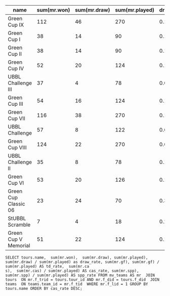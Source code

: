 | name                 | sum(mr.won) | sum(mr.draw) | sum(mr.played) | draw_rate | sum(mr.gf) | td_rate | sum(mr.cas) | cas_rate | sum(mr.spp) | spp_rate |
|----------------------|-------------|--------------|----------------|-----------|------------|---------|-------------|----------|-------------|----------|
| Green Cup IX         |         112 |           46 |            270 |    0.1704 |        647 |  2.3963 |         405 |   1.5000 |        5020 |  18.5926 |
| Green Cup I          |          38 |           14 |             90 |    0.1556 |        212 |  2.3556 |         130 |   1.4444 |           0 |   0.0000 |
| Green Cup II         |          38 |           14 |             90 |    0.1556 |        211 |  2.3444 |         181 |   2.0111 |           0 |   0.0000 |
| Green Cup IV         |          52 |           20 |            124 |    0.1613 |        289 |  2.3306 |           0 |   0.0000 |           0 |   0.0000 |
| UBBL Challenge III   |          37 |            4 |             78 |    0.0513 |        176 |  2.2564 |         106 |   1.3590 |        1378 |  17.6667 |
| Green Cup III        |          54 |           16 |            124 |    0.1290 |        271 |  2.1855 |         227 |   0.8407 |           0 |   0.0000 |
| Green Cup VII        |         116 |           38 |            270 |    0.1407 |        585 |  2.1667 |         436 |   1.6148 |        4789 |  17.7370 |
| UBBL Challenge       |          57 |            8 |            122 |    0.0656 |        258 |  2.1148 |         173 |   1.4180 |        2106 |  17.2623 |
| Green Cup VIII       |         124 |           22 |            270 |    0.0815 |        562 |  2.0815 |         467 |   1.7296 |        4753 |  17.6037 |
| UBBL Challenge II    |          35 |            8 |             78 |    0.1026 |        160 |  2.0513 |         138 |   1.7692 |        1375 |  17.6282 |
| Green Cup VI         |          53 |           20 |            126 |    0.1587 |        246 |  1.9524 |         188 |   1.4921 |        2057 |  16.3254 |
| Green Cup Classic 06 |          23 |           24 |             70 |    0.3429 |        132 |  1.8857 |          92 |   1.3143 |        1064 |  15.2000 |
| StUBBL Scramble      |           7 |            4 |             18 |    0.2222 |         33 |  1.8333 |          26 |   1.4444 |         289 |  16.0556 |
| Green Cup V Memorial |          51 |           22 |            124 |    0.1774 |        183 |  1.4758 |         163 |   1.3145 |        1685 |  13.5887 |

```
SELECT tours.name,  sum(mr.won),  sum(mr.draw), sum(mr.played), sum(mr.draw) / sum(mr.played) as draw_rate, sum(mr.gf), sum(mr.gf) / sum(mr.played) AS td_rate,  sum(mr.ca
s),  sum(mr.cas) / sum(mr.played) AS cas_rate, sum(mr.spp), sum(mr.spp) / sum(mr.played) AS spp_rate FROM mv_teams AS mr  JOIN tours  ON mr.f_trid = tours.tour_id AND mr.f_did = tours.f_did  JOIN teams  ON teams.team_id = mr.f_tid  WHERE mr.f_lid = 1 GROUP BY tours.name ORDER BY cas_rate DESC;
```
